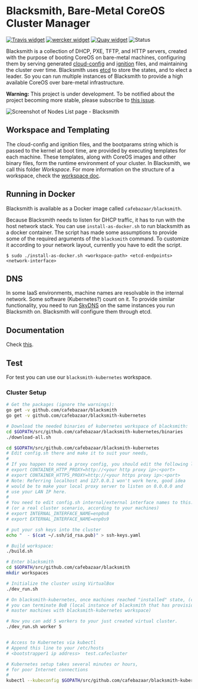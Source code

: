 # Blacksmith, Bare-Metal CoreOS Cluster Manager

[![Travis widget]][Travis] [![wercker widget]][wercker] [![Quay widget]][Quay]
![Status](https://img.shields.io/badge/status-under%20development-orange.svg)

[Travis]: https://travis-ci.org/cafebazaar/blacksmith "Continuous Integration"
[Travis widget]: https://travis-ci.org/cafebazaar/blacksmith.svg?branch=master
[wercker]: https://app.wercker.com/project/bykey/3f1066d1d6886dfc62a9469da691c1c3 "Container Build System"
[wercker widget]: https://app.wercker.com/status/3f1066d1d6886dfc62a9469da691c1c3/s/master
[Quay]: https://quay.io/repository/cafebazaar/blacksmith "Docker Repository on Quay"
[Quay widget]: https://quay.io/repository/cafebazaar/blacksmith/status

Blacksmith is a collection of DHCP, PXE, TFTP, and HTTP servers,
created with the purpose of booting CoreOS on bare-metal machines,
configuring them by serving generated [cloud-config] and [ignition] files, and
maintaining the cluster over time.
Blacksmith uses [etcd](https://coreos.com/etcd/) to store the states, and to elect a leader. So you can run
multiple instances of Blacksmith to provide a high available CoreOS over bare-metal
infrastructure.

**Warning:** This project is under development. To be notified about the project becoming more stable,
please subscribe to [this issue](https://github.com/cafebazaar/blacksmith/issues/5).

![Screenshot of Nodes List page - Blacksmith][screenshot]

[cloud-config]: https://github.com/coreos/coreos-cloudinit
[ignition]: https://github.com/coreos/ignition
[screenshot]: https://github.com/cafebazaar/blacksmith/raw/master/docs/NodesList.png "Nodes List - Blacksmith"

## Workspace and Templating

The cloud-config and ignition files, and the bootparams string which is passed
to the kernel at boot time, are provided by executing templates for each machine.
These templates, along with CoreOS images and other binary files, form the
runtime environment of your cluster. In Blacksmith, we call this folder *Workspace*.
For more information on the structure of a workspace, check the [workspace doc].

[workspace doc]: docs/Workspace.md

## Running in Docker

Blacksmith is available as a Docker image called `cafebazaar/blacksmith`.

Because Blacksmith needs to listen for DHCP traffic, it has to run with
the host network stack. You can use `install-as-docker.sh` to run
blacksmith as a docker container. The script has made some assumptions to
provide some of the required arguments of the `blacksmith` command.
To customize it according to your network layout, currently you have to edit
the script.

```shell
$ sudo ./install-as-docker.sh <workspace-path> <etcd-endpoints> <network-interface>
```

## DNS
In some IaaS environments, machine names are resolvable in the internal network.
Some software (Kubernetes?) count on it. To provide similar functionality, you
need to run [SkyDNS] on the same instances you run Blacksmith on. Blacksmith will
configure them through etcd.

[SkyDNS]: https://github.com/skynetservices/skydns

## Documentation
Check [this](docs/README.md).

## Test
For test you can use our ```blacksmith-kubernetes``` workspace.

### Cluster Setup
```bash
# Get the packages (ignore the warnings):
go get -v github.com/cafebazaar/blacksmith
go get -v github.com/cafebazaar/blacksmith-kubernetes

# Download the needed binaries of kubernetes workspace of blacksmith:
cd $GOPATH/src/github.com/cafebazaar/blacksmith-kubernetes/binaries
./download-all.sh

cd $GOPATH/src/github.com/cafebazaar/blacksmith-kubernetes
# Edit config.sh there and make it to suit your needs,
#
# If you happen to need a proxy config, you should edit the following lines:
# export CONTAINER_HTTP_PROXY=http://<your http proxy ip>:<port>
# export CONTAINER_HTTPS_PROXY=http://<your https proxy ip>:<port>
# Note: Referring localhost and 127.0.0.1 won't work here, good idea
# would be to make your local proxy server to listen on 0.0.0.0 and
# use your LAN IP here.
#
# You need to edit config.sh internal/external interface names to this:
# (or a real cluster scenario, according to your machines)
# export INTERNAL_INTERFACE_NAME=enp0s8
# export EXTERNAL_INTERFACE_NAME=enp0s9

# put your ssh keys into the cluster
echo "  - $(cat ~/.ssh/id_rsa.pub)" > ssh-keys.yaml

# Build workspace:
./build.sh

# Enter blacksmith
cd $GOPATH/src/github.com/cafebazaar/blacksmith
mkdir workspaces

# Initialize the cluster using VirtualBox
./dev_run.sh

# On blacksmith-kubernetes, once machines reached "installed" state, (click
# you can terminate BoB (local instance of blacksmith that has provisioned
# master machines with blacksmith-kubernetes workspace)

# Now you can add 5 workers to your just created virtual cluster. 
./dev_run.sh worker 5


# Access to Kubernetes via kubectl
# Append this line to your /etc/hosts
# <bootstrapper1 ip address>  test.cafecluster

# Kubernetes setup takes several minutes or hours,
# for poor Internet connections
#
kubectl --kubeconfig $GOPATH/src/github.com/cafebazaar/blacksmith-kubernetes/Takeaways/kubeconfig get nodes
```
